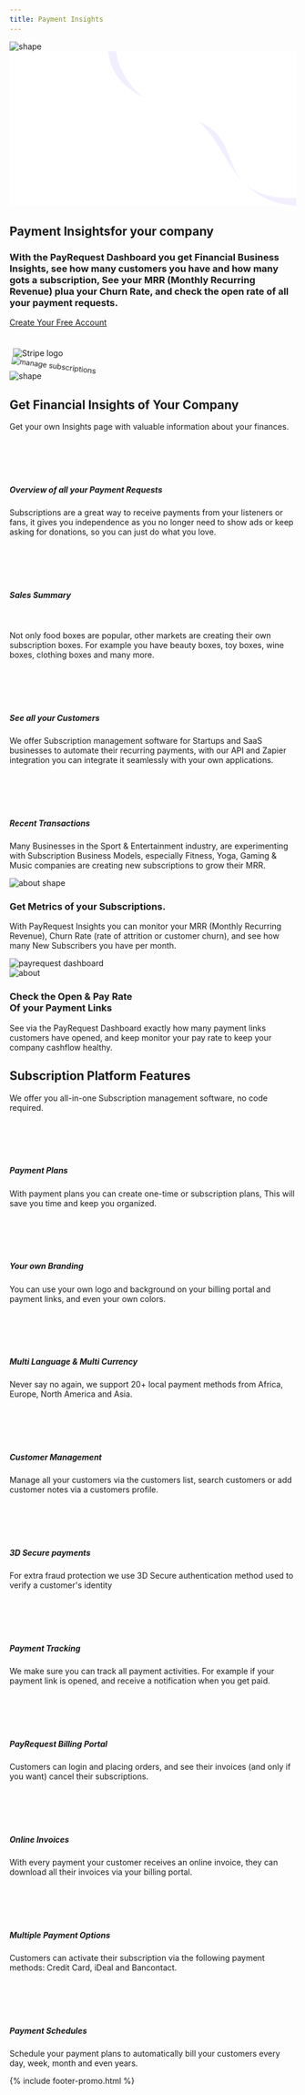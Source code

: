 ```yaml
---
title: Payment Insights
---
```


<section class="hero-section">
         <!-- Hero Shape Start -->

 <div class="hero-shape5">

<img src="https://payrequest.io/assets/logos/Icon%20white.png" alt="shape" style="max-width: 160px;">
         </div>
         <!-- Hero Shape End -->

 <!-- Hero Bg Start -->
 <div class="hero-bg">
            <img src="assets/img/hero_shape.png" alt="hero shape">
         </div>
         <!-- Hero Bg End -->

 <div class="container">
            <div class="row align-items-center">
             <div class="col-lg-6 col-md-6">
                  <div class="hero-left">
<h2>Payment Insights<span class="underline">for your company</span></h2>

<h3>With the PayRequest Dashboard you get Financial Business Insights, see how many customers you have and how many gots a subscription, See your MRR (Monthly Recurring Revenue) plua your Churn Rate, and check the open rate of all your payment requests.</h3>

<a href="http://dashboard.payrequest.io/" class="theme-btn mt-4"> Create Your Free Account<span class="fa fa-chevron-right" aria-hidden="true"></span></a>
 </div>



<div class="mt-3" style="/* margin-bottom: 150px; */">
<br> 



<img alt="Stripe logo" src="https://payrequest.io/assets/img/stripe-partner-badges/L_Color_Solid.svg" style="height: 63px;padding: 6px;">

 </div>
</div>

 <div class="col-lg-6 col-md-6">
                  <div class="hero-right">
                   <img src="https://i.imgur.com/9UR4pEG.png" alt="manage subscriptions" style="
    transform: perspective(1000px) rotateY(-13deg) rotateX(5deg) rotateZ(7deg) scaleY(0.9) scaleX(0.95) translateX(-3%) translateY(-3%);
">
                     <div class="hero-dot-shape">
                 <img src="http://themescare.com/demos/robofume-view/assets/img/hero-dot-shape.png" alt="shape">
                     </div>
                  </div>
               </div>
            </div>
         </div>
</section>


<section class="contact-form section_100">
         <div class="container">
            <div class="service-details-text">
                        <div class="section-title wow fadeInUp" data-wow-duration="1s" data-wow-delay="0.3s" style="visibility: visible; animation-duration: 1s; animation-delay: 0.3s; animation-name: fadeInUp;">
                     <h2>Get Financial Insights of <span>Your Company</span></h2>
    <p>Get your own Insights page with valuable information about your finances.</p>
                  </div>



<div class="service-works">
                           <div class="row">
                              <div class="col-md-6">
                                 <div class="service-works-item">
                                    <div class="service-works-icon2">
                                  <i class="fad fa-credit-card-front" style="padding-right: 10px;font-size: 50px;color: #25b7c7;" aria-hidden="true"></i>
                                    </div>
                                    <div class="service-works-info">
<h5>Overview of all your Payment Requests</h5>
 <p>
Subscriptions are a great way to receive payments from your listeners or fans, it gives you independence as you no longer need to show ads or keep asking for donations, so you can just do what you love.
</p>
                                    </div>
                                 </div>
                              </div>
                              <div class="col-md-6">
                                 <div class="service-works-item">
                                    <div class="service-works-icon2">
                                  <i class="fad fa-cash-register" style="padding-right: 10px;font-size: 50px;color: #25b7c7;" aria-hidden="true"></i>
                                    </div>
                                    <div class="service-works-info">
<h5>Sales Summary

<br></h5>
<p>
Not only food boxes are popular, other markets are creating their own subscription boxes. For example you have beauty boxes, toy boxes, wine boxes, clothing boxes and many more.
</p>
                                    </div>
                                 </div>
                              </div>
                              <div class="col-md-6">
                                 <div class="service-works-item">
                                    <div class="service-works-icon2">
                                  <i class="fad fa-users" style="padding-right: 10px;font-size: 50px;color: #25b7c7;" aria-hidden="true"></i>
                                    </div>
                                    <div class="service-works-info">
  <h5>See all your Customers
<br> 
</h5>
<p>
We offer Subscription management software for Startups and SaaS businesses to automate their recurring payments, with our API and Zapier integration you can integrate it seamlessly with your own applications.
</p>
                                    </div>
                                 </div>
                              </div>



<div class="col-md-6">
                                 <div class="service-works-item">
                                    <div class="service-works-icon2">
                                  <i class="fad fa-receipt" style="padding-right: 10px;font-size: 50px;color: #25b7c7;" aria-hidden="true"></i>
                                    </div>
                                    <div class="service-works-info">
                                       <h5>Recent Transactions

<br>

</h5>
<p>
Many Businesses in the Sport &amp; Entertainment industry, are experimenting with Subscription Business Models, especially Fitness, Yoga, Gaming &amp; Music companies are creating new subscriptions to grow their MRR.
</p>
                                    </div>
                                 </div>
                              </div>




</div>
</div>
</div>



</div>
</section>


<section class="about-section">
         <!-- Top Shape Start -->
         <div class="about-top-shape">
            <img src="http://themescare.com/demos/robofume-view/assets/img/about-shape.png" alt="about shape">
         </div>
         <!-- Top Shape End -->
         <!-- Bottom Shape Start -->

 <!-- Bottom Shape End -->
 <!-- About Top Start -->
<div class="about-top section_100">
            <div class="container">
             <div class="row align-items-center">
                  <div class="col-lg-6">
<div class="about-left wow fadeInLeft" data-wow-duration="1s" data-wow-delay="0.2s" style="visibility: visible; animation-duration: 1s; animation-delay: 0.2s; animation-name: fadeInLeft;">
<h3>Get Metrics of your Subscriptions.
<br></h3>
<p>With PayRequest Insights you can monitor your MRR (Monthly Recurring Revenue), Churn Rate (rate of attrition or customer churn), and see how many New Subscribers you have per month.
</p>

</div>
</div>
<div class="col-lg-6">
<div class="about-right wow fadeInRight" data-wow-duration="1s" data-wow-delay="0.3s" style="visibility: visible; animation-duration: 1s; animation-delay: 0.3s; animation-name: fadeInRight;">
  <img src="https://i.imgur.com/r3kCq6f.png" alt="payrequest dashboard">
                     </div>
</div>
    </div>
 </div>
 </div>
 <!-- About Top End -->
 <!-- About Bottom Start -->
 <div class="about-bottom section_b_100">
            <div class="container">
          <div class="row align-items-center">
                  <div class="col-lg-6">
                     <div class="about-right wow fadeInLeft" data-wow-duration="1s" data-wow-delay="0.2s" style="visibility: visible; animation-duration: 1s; animation-delay: 0.2s; animation-name: fadeInLeft;">
                        <img src="https://i.imgur.com/F6HVhAW.png" alt="about">
                     </div>
                  </div>
                  <div class="col-lg-6">
                     <div class="about-left wow fadeInRight" data-wow-duration="1s" data-wow-delay="0.3s" style="visibility: visible; animation-duration: 1s; animation-delay: 0.3s; animation-name: fadeInRight;">
 <h3>Check the Open &amp; Pay Rate
<br>Of your Payment Links</h3>
 <p>See via the PayRequest Dashboard exactly how many payment links customers have opened, and keep monitor your pay rate to keep your company cashflow healthy.
</p>

</div>
                  </div>
 </div>
 </div>
 </div>
 <!-- About Bottom End -->
</section>

<section class="contact-form section_100">
         <div class="container">
            <div class="service-details-text">
                        <div class="section-title wow fadeInUp" data-wow-duration="1s" data-wow-delay="0.3s" style="visibility: visible; animation-duration: 1s; animation-delay: 0.3s; animation-name: fadeInUp;">
                     <h2>Subscription Platform <span>Features</span></h2>
    <p>We offer you all-in-one Subscription management software, no code required. </p>
                  </div>



<div class="service-works">
                           <div class="row">
                              <div class="col-md-6">
                                 <div class="service-works-item">
                                    <div class="service-works-icon2">
                                  <i class="fad fa-sitemap" style="padding-right: 10px;font-size: 50px;color: #25b7c7;" aria-hidden="true"></i>
                                    </div>
                                    <div class="service-works-info">
                                       <h5>Payment Plans</h5>
                                       <p>With payment plans you can create one-time or subscription plans, This will save you time and keep you organized.
</p>
                                    </div>
                                 </div>
                              </div>
                              <div class="col-md-6">
                                 <div class="service-works-item">
                                    <div class="service-works-icon2">
                                  <i class="fad fa-paint-brush" style="padding-right: 10px;font-size: 50px;color: #25b7c7;" aria-hidden="true"></i>
                                    </div>
                                    <div class="service-works-info">
                                       <h5>Your own Branding
</h5>
                                       <p>You can use your own logo and background on your billing portal and payment links, and even your own colors.


</p>
                                    </div>
                                 </div>
                              </div>
                              <div class="col-md-6">
                                 <div class="service-works-item">
                                    <div class="service-works-icon2">
                                  <i class="fad fa-language" style="padding-right: 10px;font-size: 50px;color: #25b7c7;" aria-hidden="true"></i>
                                    </div>
                                    <div class="service-works-info">
                                       <h5>Multi Language &amp; Multi Currency
</h5>
                                       <p>Never say no again, we support 20+ local payment methods from Africa, Europe, North America and Asia.


</p>
                                    </div>
                                 </div>
                              </div>



<div class="col-md-6">
                                 <div class="service-works-item">
                                    <div class="service-works-icon2">
                                  <i class="fa fa-user-edit" style="padding-right: 10px;font-size: 50px;color: #25b7c7;" aria-hidden="true"></i>
                                    </div>
                                    <div class="service-works-info">
                                       <h5>Customer Management
</h5>
                                       <p>Manage all your customers via the customers list, search customers or add customer notes via a customers profile.
</p>
                                    </div>
                                 </div>
                              </div>



<div class="col-md-6">
                                 <div class="service-works-item">
                                    <div class="service-works-icon2">
                                  <i class="fad fa-shield-check" style="padding-right: 10px;font-size: 50px;color: #25b7c7;" aria-hidden="true"></i>
                                    </div>
                                    <div class="service-works-info">
                                       <h5> 3D Secure payments

</h5>
                                       <p>For extra fraud protection we use 3D Secure authentication method used to verify a customer's identity


</p>
                                    </div>
                                 </div>
                              </div>


<div class="col-md-6">
                                 <div class="service-works-item">
                                    <div class="service-works-icon2">
                                  <i class="fad fa-analytics" style="padding-right: 10px;font-size: 50px;color: #25b7c7;" aria-hidden="true"></i>
                                    </div>
                                    <div class="service-works-info">
                                       <h5>Payment Tracking</h5>
<p>
We make sure you can track all payment activities. For example if your payment link is opened, and receive a notification when you get paid.
</p>
                                    </div>
                                 </div>
                              </div>


<div class="col-md-6">
                                 <div class="service-works-item">
                                    <div class="service-works-icon2">
                                  <i class="fad fa-sign-in" style="padding-right: 10px;font-size: 50px;color: #25b7c7;" aria-hidden="true"></i>
                                    </div>
                                    <div class="service-works-info">
                                       <h5>PayRequest Billing Portal
</h5>
                                       <p>Customers can login and placing orders, and see their invoices (and only if you want) cancel their subscriptions.
</p>
                                    </div>
                                 </div>
                              </div>

<div class="col-md-6">
                                 <div class="service-works-item">
                                    <div class="service-works-icon2">
                                  <i class="fad fa-receipt" style="padding-right: 10px;font-size: 50px;color: #25b7c7;" aria-hidden="true"></i>
                                    </div>
                                    <div class="service-works-info">
                                       <h5>Online Invoices
</h5>
                                       <p>With every payment your customer receives an online invoice, they can download all their invoices via your billing portal.
</p>
                                    </div>
                                 </div>
                              </div>


<div class="col-md-6">
                                 <div class="service-works-item">
                                    <div class="service-works-icon2">
                                  <i class="fab fa-cc-visa" style="padding-right: 10px;font-size: 50px;color: #25b7c7;" aria-hidden="true"></i>
                                    </div>
                                    <div class="service-works-info">
                                       <h5>Multiple Payment Options
</h5>
                                       <p>Customers can activate their subscription via the following payment methods: Credit Card, iDeal and Bancontact.
</p>
                                    </div>
                                 </div>
                              </div><div class="col-md-6">
                                 <div class="service-works-item">
                                    <div class="service-works-icon2">
                                  <i class="fad fa-history" style="padding-right: 10px;font-size: 50px;color: #25b7c7;" aria-hidden="true"></i>
                                    </div>
                                    <div class="service-works-info">
                                       <h5>Payment Schedules

</h5>
                                       <p>Schedule your payment plans to automatically bill your customers every day, week, month and even years.
</p>
                                    </div>
                                 </div>
                              </div>
                           </div>
                        </div>
                     </div>



</div>
</section>




{% include footer-promo.html %}